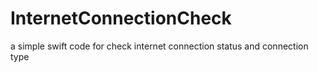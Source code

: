 # InternetConnectionCheck
a simple swift code for check internet connection status and connection type
